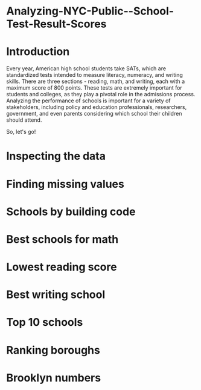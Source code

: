 # Analyzing-NYC-Public--School-Test-Result-Scores

# Introduction
Every year, American high school students take SATs, which are standardized tests intended to measure literacy, numeracy, and writing skills. 
There are three sections - reading, math, and writing, each with a maximum score of 800 points. These tests are extremely important for students and colleges, 
as they play a pivotal role in the admissions process.
Analyzing the performance of schools is important for a variety of stakeholders, including policy and education professionals, researchers, 
government, and even parents considering which school their children should attend.

So, let's go!

# Inspecting the data
# Finding missing values
# Schools by building code
# Best schools for math
# Lowest reading score
# Best writing school
# Top 10 schools
# Ranking boroughs
# Brooklyn numbers

